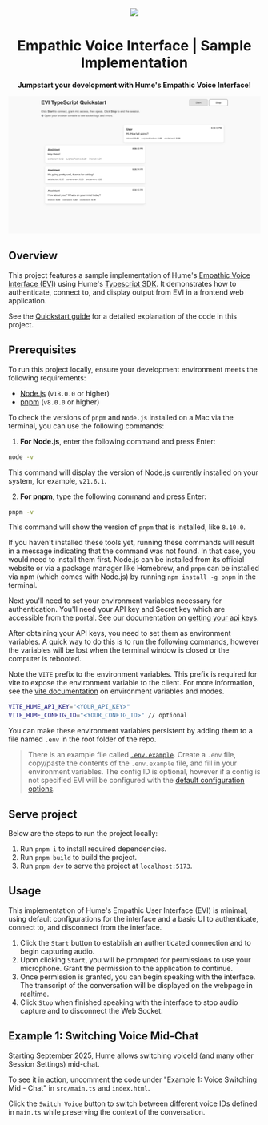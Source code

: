 <div align="center">
  <img src="https://storage.googleapis.com/hume-public-logos/hume/hume-banner.png">
  <h1>Empathic Voice Interface | Sample Implementation</h1>
  <p>
    <strong>Jumpstart your development with Hume's Empathic Voice Interface!</strong>
  </p>
</div>

![preview.png](preview.png)

## Overview

This project features a sample implementation of Hume's [Empathic Voice Interface (EVI)](https://dev.hume.ai/docs/empathic-voice-interface-evi/overview) using Hume's [Typescript SDK](https://github.com/HumeAI/hume-typescript-sdk). It demonstrates how to authenticate, connect to, and display output from EVI in a frontend web application.

See the [Quickstart guide](https://dev.hume.ai/docs/empathic-voice-interface-evi/quickstart/typescript) for a detailed explanation of the code in this project.

## Prerequisites

To run this project locally, ensure your development environment meets the following requirements:

- [Node.js](https://nodejs.org/en) (`v18.0.0` or higher)
- [pnpm](https://pnpm.io/installation) (`v8.0.0` or higher)

To check the versions of `pnpm` and `Node.js` installed on a Mac via the terminal, you can use the following commands:

1. **For Node.js**, enter the following command and press Enter:

```bash
node -v
```

This command will display the version of Node.js currently installed on your system, for example, `v21.6.1`.

2. **For pnpm**, type the following command and press Enter:

```bash
pnpm -v
```

This command will show the version of `pnpm` that is installed, like `8.10.0`.

If you haven't installed these tools yet, running these commands will result in a message indicating that the command was not found. In that case, you would need to install them first. Node.js can be installed from its official website or via a package manager like Homebrew, and `pnpm` can be installed via npm (which comes with Node.js) by running `npm install -g pnpm` in the terminal.

Next you'll need to set your environment variables necessary for authentication. You'll need your API key and Secret key which are accessible from the portal. See our documentation on [getting your api keys](https://hume.docs.buildwithfern.com/docs/introduction/getting-your-api-key).

After obtaining your API keys, you need to set them as environment variables. A quick way to do this is to run the following commands, however the variables will be lost when the terminal window is closed or the computer is rebooted.

Note the `VITE` prefix to the environment variables. This prefix is required for vite to expose the environment variable to the client. For more information, see the [vite documentation](https://vitejs.dev/guide/env-and-mode) on environment variables and modes.

```sh
VITE_HUME_API_KEY="<YOUR_API_KEY>"
VITE_HUME_CONFIG_ID="<YOUR_CONFIG_ID>" // optional
```

You can make these environment variables persistent by adding them to a file named `.env` in the root folder of the repo.

> There is an example file called [`.env.example`](https://github.com/HumeAI/hume-api-examples/blob/main/evi-typescript-example/.env.example). Create a `.env` file, copy/paste the contents of the `.env.example` file, and fill in your environment variables. The config ID is optional, however if a config is not specified EVI will be configured with the [default configuration options](https://dev.hume.ai/docs/empathic-voice-interface-evi/configuration#default-configuration).

## Serve project

Below are the steps to run the project locally:

1. Run `pnpm i` to install required dependencies.
2. Run `pnpm build` to build the project.
3. Run `pnpm dev` to serve the project at `localhost:5173`.

## Usage

This implementation of Hume's Empathic User Interface (EVI) is minimal, using default configurations for the interface and a basic UI to authenticate, connect to, and disconnect from the interface.

1. Click the `Start` button to establish an authenticated connection and to begin capturing audio.
2. Upon clicking `Start`, you will be prompted for permissions to use your microphone. Grant the permission to the application to continue.
3. Once permission is granted, you can begin speaking with the interface. The transcript of the conversation will be displayed on the webpage in realtime.
4. Click `Stop` when finished speaking with the interface to stop audio capture and to disconnect the Web Socket.

## Example 1: Switching Voice Mid-Chat

Starting September 2025, Hume allows switching voiceId (and many other Session Settings) mid-chat.

To see it in action, uncomment the code under "Example 1: Voice Switching Mid - Chat" in `src/main.ts` and `index.html`.

Click the `Switch Voice` button to switch between different voice IDs defined in `main.ts` while preserving the context of the conversation.

